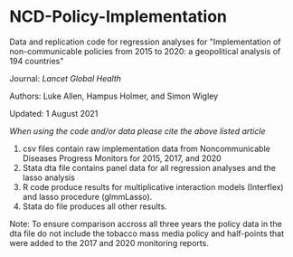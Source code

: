 # NCD-Policy-Implementation
Data and replication code for regression analyses for "Implementation of non-communicable policies from 2015 to 2020: a geopolitical analysis of 194 countries"

Journal: _Lancet Global Health_

Authors: Luke Allen, Hampus Holmer, and Simon Wigley                                                                                                  

Updated: 1 August 2021                                                                                                                                    

*When using the code and/or data please cite the above listed article*

1. csv files contain raw implementation data from Noncommunicable Diseases Progress Monitors for 2015, 2017, and 2020
2. Stata dta file contains panel data for all regression analyses and the lasso analysis
3. R code produce results for multiplicative interaction models (Interflex) and lasso procedure (glmmLasso).
4. Stata do file produces all other results.

Note: To ensure comparison accross all three years the policy data in the dta file do not include the tobacco mass media policy and half-points that were added to the 2017 and 2020 monitoring reports.

